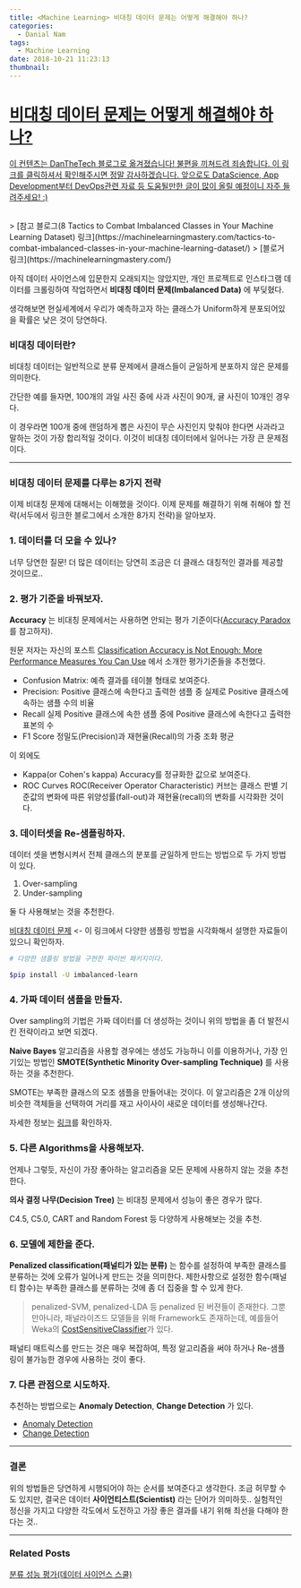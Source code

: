 ```yaml
---
title: <Machine Learning> 비대칭 데이터 문제는 어떻게 해결해야 하나?
categories:
  - Danial Nam
tags:
  - Machine Learning
date: 2018-10-21 11:23:13
thumbnail:
---
```


<div class="danthetech-intro-wrap">
  <a class="danthetech-intro-a" href="https://danthetech.netlify.com/DataScience/handle-imbalanced-data/">
    <!-- <img class="danthetech-img-wrap" src="/images/danial/gist_1.png"> -->
    <div class="danthetech-p-wrap">
      <h1 class="danthetech-intro-title">
        비대칭 데이터 문제는 어떻게 해결해야 하나?
      </h1>
      <p class="danthetech-intro-p">
        <span class="danthetech-intro-strong">이 컨텐츠는 DanTheTech 블로그로 옮겨졌습니다!</span>
        불편을 끼쳐드려 죄송합니다. 이 링크를 클릭하셔서 확인해주시면 정말 감사하겠습니다.
        앞으로도 DataScience, App Development부터 DevOps관련 자료 등 도움될만한 글이 많이 올릴 예정이니 자주 들려주세요! :)
      </p>
    </div>
  </a>
</div>

<br>
> [참고 블로그(8 Tactics to Combat Imbalanced Classes in Your Machine Learning Dataset) 링크](https://machinelearningmastery.com/tactics-to-combat-imbalanced-classes-in-your-machine-learning-dataset/)
> [블로거 링크](https://machinelearningmastery.com/)

아직 데이터 사이언스에 입문한지 오래되지는 않았지만, 개인 프로젝트로 인스타그램 데이터를 크롤링하여 작업하면서 **비대칭 데이터 문제(Imbalanced Data)** 에 부딪혔다.

생각해보면 현실세계에서 우리가 예측하고자 하는 클래스가 Uniform하게 분포되어있을 확률은 낮은 것이 당연하다.

### 비대칭 데이터란?
비대칭 데이터는 일반적으로 분류 문제에서 클래스들이 균일하게 분포하지 않은 문제를 의미한다.

간단한 예를 들자면, 100개의 과일 사진 중에 사과 사진이 90개, 귤 사진이 10개인 경우다.

이 경우라면 100개 중에 랜덤하게 뽑은 사진이 무슨 사진인지 맞춰야 한다면 사과라고 말하는 것이 가장 합리적일 것이다. 이것이 비대칭 데이터에서 일어나는 가장 큰 문제점이다.

---

### 비대칭 데이터 문제를 다루는 8가지 전략

이제 비대칭 문제에 대해서는 이해했을 것이다. 이제 문제를 해결하기 위해 취해야 할 전략(서두에서 링크한 블로그에서 소개한 8가지 전략)을 알아보자.

### 1. 데이터를 더 모을 수 있나?
너무 당연한 질문! 더 많은 데이터는 당연히 조금은 더 클래스 대칭적인 결과를 제공할 것이므로..

### 2. 평가 기준을 바꿔보자.
**Accuracy** 는 비대칭 문제에서는 사용하면 안되는 평가 기준이다([Accuracy Paradox](https://en.wikipedia.org/wiki/Accuracy_paradox)를 참고하자).

원문 저자는 자신의 포스트 [Classification Accuracy is Not Enough: More Performance Measures You Can Use](https://machinelearningmastery.com/classification-accuracy-is-not-enough-more-performance-measures-you-can-use/) 에서 소개한 평가기준들을 추천했다.
- Confusion Matrix:
  예측 결과를 테이블 형태로 보여준다.
- Precision:
  Positive 클래스에 속한다고 출력한 샘플 중 실제로 Positive 클래스에 속하는 샘플 수의 비율
- Recall
  실제 Positive 클래스에 속한 샘플 중에 Positive 클래스에 속한다고 출력한 표본의 수
- F1 Score
  정밀도(Precision)과 재현율(Recall)의 가중 조화 평균

이 외에도

- Kappa(or Cohen's kappa)
  Accuracy를 정규화한 값으로 보여준다.
- ROC Curves
  ROC(Receiver Operator Characteristic) 커브는 클래스 판별 기준값의 변화에 따른 위양성률(fall-out)과 재현율(recall)의 변화를 시각화한 것이다.

### 3. 데이터셋을 Re-샘플링하자.
데이터 셋을 변형시켜서 전체 클래스의 분포를 균일하게 만드는 방법으로 두 가지 방법이 있다.
1. Over-sampling
2. Under-sampling

둘 다 사용해보는 것을 추천한다.

[비대칭 데이터 문제](https://datascienceschool.net/view-notebook/c1a8dad913f74811ae8eef5d3bedc0c3/) <- 이 링크에서 다양한 샘플링 방법을 시각화해서 설명한 자료들이 있으니 확인하자.

```bash
# 다양한 샘플링 방법을 구현한 파이썬 패키지이다.

$pip install -U imbalanced-learn
```

### 4. 가짜 데이터 샘플을 만들자.
Over sampling의 기법은 가짜 데이터를 더 생성하는 것이니 위의 방법을 좀 더 발전시킨 전략이라고 보면 되겠다.

**Naive Bayes** 알고리즘을 사용할 경우에는 생성도 가능하니 이를 이용하거나, 가장 인기있는 방법인 **SMOTE(Synthetic Minority Over-sampling Technique)** 를 사용하는 것을 추천한다.

SMOTE는 부족한 클래스의 모조 샘플을 만들어내는 것이다. 이 알고리즘은 2개 이상의 비슷한 객체들을 선택하여 거리를 재고 사이사이 새로운 데이터를 생성해나간다.

자세한 정보는 [링크](http://www.jair.org/papers/paper953.html)를 확인하자.

### 5. 다른 Algorithms을 사용해보자.
언제나 그렇듯, 자신이 가장 좋아하는 알고리즘을 모든 문제에 사용하지 않는 것을 추천한다.

**의사 결정 나무(Decision Tree)** 는 비대칭 문제에서 성능이 좋은 경우가 많다.

C4.5, C5.0, CART and Random Forest 등 다양하게 사용해보는 것을 추천.

### 6. 모델에 제한을 준다.
**Penalized classification(패널티가 있는 분류)** 는 함수를 설정하여 부족한 클래스를 분류하는 것에 오류가 일어나게 만드는 것을 의미한다. 제한사항으로 설정한 함수(패널티 함수)는 부족한 클래스를 분류하는 것에 좀 더 집중을 할 수 있게 한다.

> penalized-SVM, penalized-LDA 등 penalized 된 버젼들이 존재한다.
> 그뿐만아니라, 패널라이즈드 모델들을 위해 Framework도 존재하는데, 예를들어 Weka의 [CostSensitiveClassifier](http://weka.sourceforge.net/doc.dev/weka/classifiers/meta/CostSensitiveClassifier.html#CostSensitiveClassifier--)가 있다.

패널티 매트릭스를 만드는 것은 매우 복잡하여, 특정 알고리즘을 써야 하거나 Re-샘플링이 불가능한 경우에 사용하는 것이 좋다.

### 7. 다른 관점으로 시도하자.
추천하는 방법으로는 **Anomaly Detection**, **Change Detection** 가 있다.

- [Anomaly Detection](https://en.wikipedia.org/wiki/Anomaly_detection)
- [Change Detection](https://en.wikipedia.org/wiki/Change_detection)

---
### 결론
위의 방법들은 당연하게 시행되어야 하는 순서를 보여준다고 생각한다. 조금 허무할 수도 있지만, 결국은 데이터 **사이언티스트(Scientist)** 라는 단어가 의미하듯.. 실험적인 정신을 가지고 다양한 각도에서 도전하고 가장 좋은 결과를 내기 위해 최선을 다해야 한다는 것..

---
### Related Posts
[분류 성능 평가(데이터 사이언스 스쿨)](https://datascienceschool.net/view-notebook/731e0d2ef52c41c686ba53dcaf346f32/)
